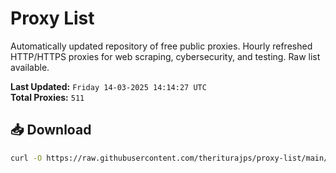 # Proxy List

Automatically updated repository of free public proxies. Hourly refreshed HTTP/HTTPS proxies for web scraping, cybersecurity, and testing. Raw list available.

**Last Updated:** `Friday 14-03-2025 14:14:27 UTC`  
**Total Proxies:** `511`

## 📥 Download
```bash
curl -O https://raw.githubusercontent.com/theriturajps/proxy-list/main/proxies.txt
